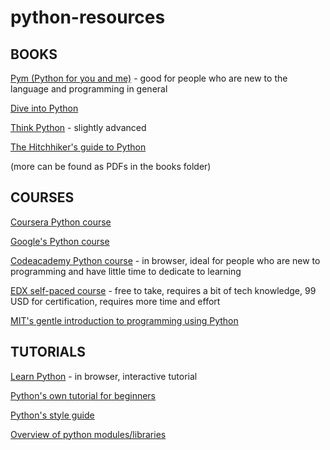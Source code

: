 # python-resources

## BOOKS
[Pym (Python for you and me)](http://pymbook.readthedocs.io/en/py3/) - good for people who are new to the language and programming in general

[Dive into Python](http://www.diveintopython3.net/)

[Think Python](http://greenteapress.com/thinkpython/html/index.html) - slightly advanced

[The Hitchhiker's guide to Python](http://docs.python-guide.org/en/latest/)

(more can be found as PDFs in the books folder)


## COURSES
[Coursera Python course](https://www.coursera.org/learn/interactive-python-1)

[Google's Python course](https://developers.google.com/edu/python/introduction?csw=1)

[Codeacademy Python course](https://www.codecademy.com/tracks/python) - in browser, ideal for people who are new to programming and have little time to dedicate to learning

[EDX self-paced course](https://www.edx.org/course/introduction-computer-science-mitx-6-00-1x-11#.VJw5pv-kAA) - free to take, requires a bit of tech knowledge, 99 USD for certification, requires more time and effort

[MIT's gentle introduction to programming using Python](https://ocw.mit.edu/courses/electrical-engineering-and-computer-science/6-189-a-gentle-introduction-to-programming-using-python-january-iap-2011/)

## TUTORIALS

[Learn Python](http://learnpython.org/) - in browser, interactive tutorial

[Python's own tutorial for beginners](https://docs.python.org/3/tutorial/)

[Python's style guide](https://www.python.org/dev/peps/pep-0008/)

[Overview of python modules/libraries](https://pymotw.com/3/)
